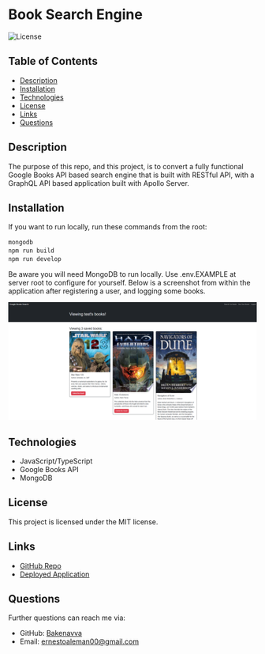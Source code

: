 # Book Search Engine
![License](https://img.shields.io/badge/License-MIT-blue.svg)

## Table of Contents
- [Description](#description)
- [Installation](#installation)
- [Technologies](#technologies)
- [License](#license)
- [Links](#links)
- [Questions](#questions)

## Description
The purpose of this repo, and this project, is to convert a fully functional Google Books API based search engine that is built with RESTful API, with a GraphQL API based application built with Apollo Server.

## Installation
If you want to run locally, run these commands from the root:

```bash
mongodb
npm run build
npm run develop
```

Be aware you will need MongoDB to run locally. Use .env.EXAMPLE at server root to configure for yourself. Below is a screenshot from within the application after registering a user, and logging some books.

![Demonstration](./server/src/images/BookSearch.png)

## Technologies
- JavaScript/TypeScript
- Google Books API
- MongoDB

## License
This project is licensed under the MIT license.

## Links
- [GitHub Repo](https://github.com/Bakenavva/Book-Search-Engine)
- [Deployed Application](https://book-search-engine-hv58.onrender.com)

## Questions
Further questions can reach me via:
- GitHub: [Bakenavva](https://github.com/Bakenavva)
- Email:  ernestoaleman00@gmail.com

